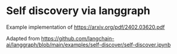 # Self discovery via langgraph

Example implementation of https://arxiv.org/pdf/2402.03620.pdf

Adapted from https://github.com/langchain-ai/langgraph/blob/main/examples/self-discover/self-discover.ipynb